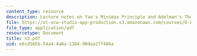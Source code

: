 ```yaml
---
content_type: resource
description: Lecture notes on Yao's Minimax Principle and Adelman's Theorem.
file: https://ol-ocw-studio-app-production.s3.amazonaws.com/courses/6-856j-randomized-algorithms-fall-2002/e6cd56bb54a44a8a138490daa2ff48ba_n3.pdf
file_type: application/pdf
resourcetype: Document
title: n3.pdf
uid: e6cd56bb-54a4-4a8a-1384-90daa2ff48ba
---
```

